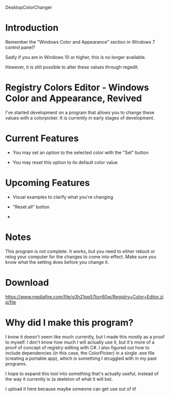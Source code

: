 DesktopColorChanger
# Introduction

Remember the "Windows Color and Appearance" section in Windows 7 control panel?

Sadly if you are in Windows 10 or higher, this is no longer available.

However, it is still possible to alter these values through regedit.

# Registry Colors Editor - Windows Color and Appearance, Revived

I've started development on a program that allows you to change these values with a colorpicker.
It is currently in early stages of development.


# Current Features

- You may set an option to the selected color with the "Set" button

- You may reset this option to its default color value


# Upcoming Features

- Visual examples to clarify what you're changing

- "Reset all" button
- 
# Notes

This program is not complete. It works, but you need to either reboot or relog your computer for the changes to come into effect. Make sure you know what the setting does before you change it.


# Download

https://www.mediafire.com/file/g3h21pp57bvr60w/Registry+Color+Editor.zip/file

# Why did I make this program?

I know it doesn't seem like much currently, but I made this mostly as a proof to myself. I don't know how much I will actually use it, but it's more of a proof of concept of registry editing with C#. I also figured out how to include dependencies (in this case, the ColorPicker) in a single .exe file (creating a portable app), which is something I struggled with in my past programs.

I hope to expand this tool into something that's actually useful, instead of the way it currently is (a skeleton of what it will be).

I upload it here because maybe someone can get use out of it!
